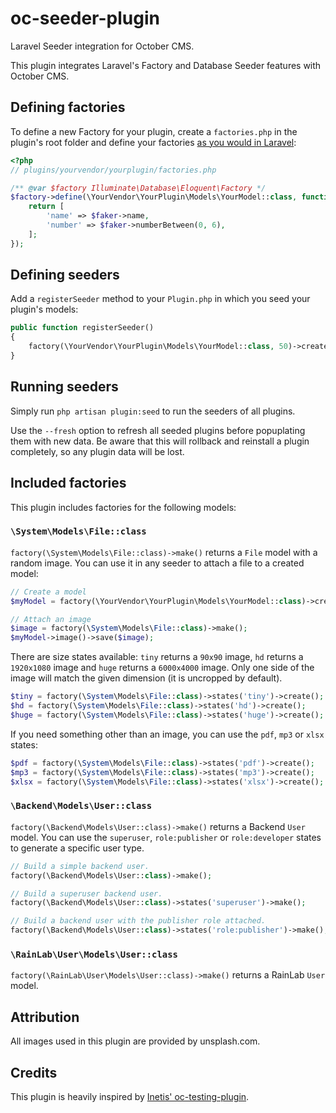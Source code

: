 # oc-seeder-plugin

Laravel Seeder integration for October CMS.

This plugin integrates Laravel's Factory and Database Seeder features with October CMS.

## Defining factories

To define a new Factory for your plugin, create a `factories.php` in the plugin's root folder and define your factories [as you would in Laravel](https://laravel.com/docs/6.x/database-testing#writing-factories):

```php
<?php
// plugins/yourvendor/yourplugin/factories.php

/** @var $factory Illuminate\Database\Eloquent\Factory */
$factory->define(\YourVendor\YourPlugin\Models\YourModel::class, function (\OFFLINE\Seeder\Classes\Generator $faker) {
    return [
        'name' => $faker->name,
        'number' => $faker->numberBetween(0, 6),
    ];
});
```

## Defining seeders

Add a `registerSeeder` method to your `Plugin.php` in which you seed your plugin's models:

```php
public function registerSeeder()
{
    factory(\YourVendor\YourPlugin\Models\YourModel::class, 50)->create();
}
```

## Running seeders

Simply run `php artisan plugin:seed` to run the seeders of all plugins. 

Use the `--fresh` option to refresh all seeded plugins before popuplating them with new data. Be aware that this will rollback and reinstall a plugin completely, so any plugin data will be lost.

## Included factories

This plugin includes factories for the following models:

### `\System\Models\File::class`

`factory(\System\Models\File::class)->make()` returns a `File` model with a random image. You can use it in any seeder to attach a file to a created model:

```php
// Create a model
$myModel = factory(\YourVendor\YourPlugin\Models\YourModel::class)->create();

// Attach an image
$image = factory(\System\Models\File::class)->make();
$myModel->image()->save($image);
```

There are size states available: `tiny` returns a `90x90` image, `hd` returns a `1920x1080` image and `huge` returns a `6000x4000` image. 
Only one side of the image will match the given dimension (it is uncropped by default).


```php
$tiny = factory(\System\Models\File::class)->states('tiny')->create();
$hd = factory(\System\Models\File::class)->states('hd')->create();
$huge = factory(\System\Models\File::class)->states('huge')->create();
```

If you need something other than an image, you can use the `pdf`, `mp3` or `xlsx` states:

```php
$pdf = factory(\System\Models\File::class)->states('pdf')->create();
$mp3 = factory(\System\Models\File::class)->states('mp3')->create();
$xlsx = factory(\System\Models\File::class)->states('xlsx')->create();
```


### `\Backend\Models\User::class`

`factory(\Backend\Models\User::class)->make()` returns a Backend `User` model. You can use the `superuser`, `role:publisher` or `role:developer` states to generate a specific user type.

```php
// Build a simple backend user.
factory(\Backend\Models\User::class)->make();

// Build a superuser backend user.
factory(\Backend\Models\User::class)->states('superuser')->make();

// Build a backend user with the publisher role attached.
factory(\Backend\Models\User::class)->states('role:publisher')->make();
```

### `\RainLab\User\Models\User::class`

`factory(\RainLab\User\Models\User::class)->make()` returns a RainLab `User` model.


## Attribution

All images used in this plugin are provided by unsplash.com.


## Credits

This plugin is heavily inspired by [Inetis' oc-testing-plugin](https://github.com/inetis-ch/oc-testing-plugin).
